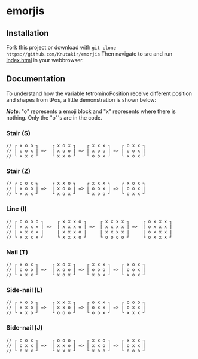 # emorjis

## Installation
Fork this project or download with ```git clone https://github.com/Knutakir/emorjis```
Then navigate to src and run [index.html](***index.html***) in your webbrowser.

## Documentation
To understand how the variable tetrominoPosition receive different position and
shapes from tPos, a little demonstration is shown below:

***Note***: "o" represents a emoji block and "x" represents where there is nothing.
Only the "o"'s are in the code.

### Stair (S)
```
// ┌ x o o ┐     ┌ x o x ┐    ┌ x x x ┐    ┌ o x x ┐
// | o o x | =>  | x o o | => | x o o | => | o o x |
// └ x x x ┘     └ x x o ┘    └ o o x ┘    └ x o x ┘
```

### Stair (Z)
```
// ┌ o o x ┐     ┌ x x o ┐    ┌ x x x ┐    ┌ x o x ┐
// | x o o | =>  | x o o | => | o o x | => | o o x |
// └ x x x ┘     └ x o x ┘    └ x o o ┘    └ o x x ┘
```

### Line (I)
```
// ┌ o o o o ┐     ┌ x x x o ┐     ┌ x x x x ┐     ┌ o x x x ┐
// | x x x x | =>  | x x x o | =>  | x x x x | =>  | o x x x |
// | x x x x |     | x x x o |     | x x x x |     | o x x x |
// └ x x x x ┘     └ x x x o ┘     └ o o o o ┘     └ o x x x ┘
```

### Nail (T)
```
// ┌ x o x ┐     ┌ x o x ┐    ┌ x x x ┐    ┌ x o x ┐
// | o o o | =>  | x o o | => | o o o | => | o o x |
// └ x x x ┘     └ x o x ┘    └ x o x ┘    └ x o x ┘
```

### Side-nail (L)
```
// ┌ x o o ┐     ┌ x x x ┐    ┌ o x x ┐    ┌ o o o ┐
// | x x o | =>  | x x o | => | o x x | => | o x x |
// └ x x o ┘     └ o o o ┘    └ o o x ┘    └ x x x ┘
```

### Side-nail (J)
```
// ┌ o o x ┐     ┌ o o o ┐    ┌ x x o ┐    ┌ x x x ┐
// | o x x | =>  | x x o | => | x x o | => | o x x |
// └ o x x ┘     └ x x x ┘    └ x o o ┘    └ o o o ┘
```
